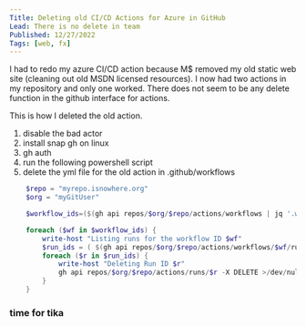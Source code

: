```yaml
---
Title: Deleting old CI/CD Actions for Azure in GitHub
Lead: There is no delete in team
Published: 12/27/2022
Tags: [web, fx]
---
```


I had to redo my azure CI/CD action because M$ removed my old static web site (cleaning out old MSDN licensed resources).   I now had two actions in my repository and only one worked.   There does not seem to be any delete function in the github interface for actions.

This is how I deleted the old action.

1. disable the bad actor
1. install snap gh on linux
1. gh auth
1. run the following powershell script
1. delete the yml file for the old action in .github/workflows

```powershell
    $repo = "myrepo.isnowhere.org"
    $org = "myGitUser"

    $workflow_ids=($(gh api repos/$org/$repo/actions/workflows | jq '.workflows[] | select(.["state"] | contains("disabled_manually")) | .id'))

    foreach ($wf in $workflow_ids) {
        write-host "Listing runs for the workflow ID $wf"
        $run_ids = ( $(gh api repos/$org/$repo/actions/workflows/$wf/runs --paginate | jq '.workflow_runs[].id') )
        foreach ($r in $run_ids) {
            write-host "Deleting Run ID $r"
            gh api repos/$org/$repo/actions/runs/$r -X DELETE >/dev/null
        }
    }
```

### time for tika

